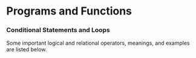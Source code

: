 # Programs and Functions

### Conditional Statements and Loops

Some important logical and relational operators, meanings, and examples are listed below. 
